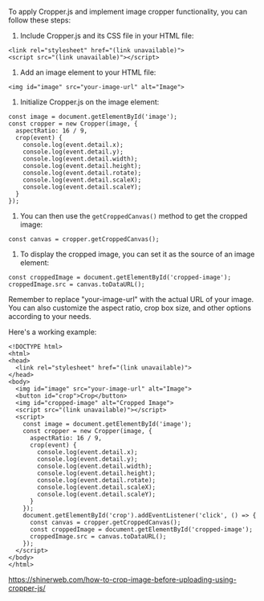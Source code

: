 To apply Cropper.js and implement image cropper functionality, you can follow these steps:

1. Include Cropper.js and its CSS file in your HTML file:
```
<link rel="stylesheet" href="(link unavailable)">
<script src="(link unavailable)"></script>
```

1. Add an image element to your HTML file:

```
<img id="image" src="your-image-url" alt="Image">
```

1. Initialize Cropper.js on the image element:

```
const image = document.getElementById('image');
const cropper = new Cropper(image, {
  aspectRatio: 16 / 9,
  crop(event) {
    console.log(event.detail.x);
    console.log(event.detail.y);
    console.log(event.detail.width);
    console.log(event.detail.height);
    console.log(event.detail.rotate);
    console.log(event.detail.scaleX);
    console.log(event.detail.scaleY);
  }
});
```

1. You can then use the `getCroppedCanvas()` method to get the cropped image:

```
const canvas = cropper.getCroppedCanvas();
```

1. To display the cropped image, you can set it as the source of an image element:

```
const croppedImage = document.getElementById('cropped-image');
croppedImage.src = canvas.toDataURL();
```

Remember to replace "your-image-url" with the actual URL of your image. You can also customize the aspect ratio, crop box size, and other options according to your needs.

Here's a working example:

```
<!DOCTYPE html>
<html>
<head>
  <link rel="stylesheet" href="(link unavailable)">
</head>
<body>
  <img id="image" src="your-image-url" alt="Image">
  <button id="crop">Crop</button>
  <img id="cropped-image" alt="Cropped Image">
  <script src="(link unavailable)"></script>
  <script>
    const image = document.getElementById('image');
    const cropper = new Cropper(image, {
      aspectRatio: 16 / 9,
      crop(event) {
        console.log(event.detail.x);
        console.log(event.detail.y);
        console.log(event.detail.width);
        console.log(event.detail.height);
        console.log(event.detail.rotate);
        console.log(event.detail.scaleX);
        console.log(event.detail.scaleY);
      }
    });
    document.getElementById('crop').addEventListener('click', () => {
      const canvas = cropper.getCroppedCanvas();
      const croppedImage = document.getElementById('cropped-image');
      croppedImage.src = canvas.toDataURL();
    });
  </script>
</body>
</html>
```
https://shinerweb.com/how-to-crop-image-before-uploading-using-cropper-js/
